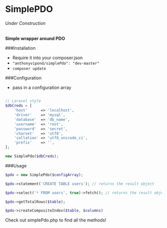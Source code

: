 SimplePDO
===================

###### Under Construction

**Simple wrapper around PDO**

###Installation

- Require it into your composer.json
- `"anthonyvipond/simplePdo": "dev-master"`
- `composer update`


###Configuration
- pass in a configuration array

```php

// Laravel style
$dbCreds = [
    'host'      => 'localhost',
    'driver'    => 'mysql',
    'database'  => 'db_name',
    'username'  => 'root',
    'password'  => 'secret',
    'charset'   => 'utf8',
    'collation' => 'utf8_unicode_ci',
    'prefix'    => '',
];

new SimplePdo($dbCreds);
```

###Usage
```php
$pdo = new SimplePdo($configArray);

$pdo->statement('CREATE TABLE users'); // returns the result object

$pdo->select('* FROM users', true)->fetch(); // returns the result object

$pdo->getTotalRows($table);

$pdo->createCompositeIndex($table, $columns)

```

Check out simplePdo.php to find all the methods!